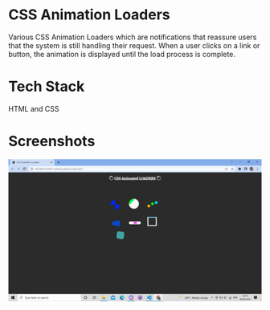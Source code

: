 
# CSS Animation Loaders
Various  CSS Animation Loaders which are notifications that reassure users that the system is still handling their request. When a user clicks on a link or button, the animation is displayed until the load process is complete.
# Tech Stack
HTML and CSS
# Screenshots
![screenshot](loaders.png)
